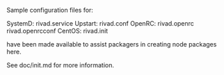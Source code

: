 Sample configuration files for:

SystemD: rivad.service
Upstart: rivad.conf
OpenRC:  rivad.openrc
         rivad.openrcconf
CentOS:  rivad.init

have been made available to assist packagers in creating node packages here.

See doc/init.md for more information.

